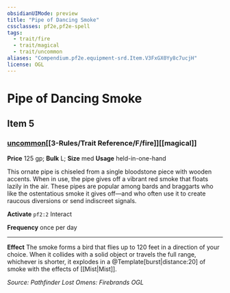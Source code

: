 ```yaml
---
obsidianUIMode: preview
title: "Pipe of Dancing Smoke"
cssclasses: pf2e,pf2e-spell
tags:
  - trait/fire
  - trait/magical
  - trait/uncommon
aliases: "Compendium.pf2e.equipment-srd.Item.V3FxGX0Yy8c7ucjH"
license: OGL
---
```

# Pipe of Dancing Smoke
## Item 5
### [uncommon](uncommon.md "Uncommon Rarity Trait")[[3-Rules/Trait Reference/F/fire]][[magical]]


**Price** 125 gp; 
**Bulk** L; **Size** med
**Usage** held-in-one-hand

This ornate pipe is chiseled from a single bloodstone piece with wooden accents. When in use, the pipe gives off a vibrant red smoke that floats lazily in the air. These pipes are popular among bards and braggarts who like the ostentatious smoke it gives off—and who often use it to create raucous diversions or send indiscreet signals.

**Activate** `pf2:2` Interact

**Frequency** once per day

* * *

**Effect** The smoke forms a bird that flies up to 120 feet in a direction of your choice. When it collides with a solid object or travels the full range, whichever is shorter, it explodes in a @Template\[burst|distance:20\] of smoke with the effects of [[Mist|Mist]].

*Source: Pathfinder Lost Omens: Firebrands*
*OGL*